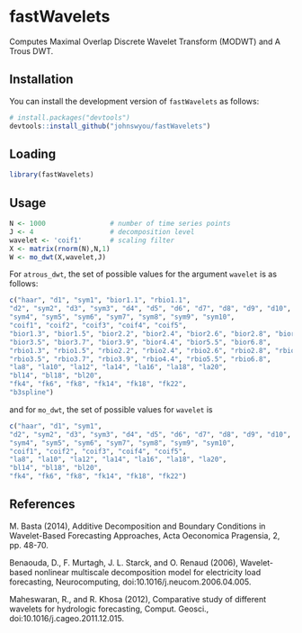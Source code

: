 # fastWavelets

Computes Maximal Overlap Discrete Wavelet Transform (MODWT) and A Trous DWT.

## Installation

You can install the development version of `fastWavelets` as follows:

``` r
# install.packages("devtools")
devtools::install_github("johnswyou/fastWavelets")
```

## Loading

``` r
library(fastWavelets)
```
## Usage

```r
N <- 1000                # number of time series points
J <- 4                   # decomposition level
wavelet <- 'coif1'       # scaling filter
X <- matrix(rnorm(N),N,1)
W <- mo_dwt(X,wavelet,J)
```

For `atrous_dwt`, the set of possible values for the argument `wavelet` is as follows:

```r
c("haar", "d1", "sym1", "bior1.1", "rbio1.1",
"d2", "sym2", "d3", "sym3", "d4", "d5", "d6", "d7", "d8", "d9", "d10", "d11",
"sym4", "sym5", "sym6", "sym7", "sym8", "sym9", "sym10",
"coif1", "coif2", "coif3", "coif4", "coif5",
"bior1.3", "bior1.5", "bior2.2", "bior2.4", "bior2.6", "bior2.8", "bior3.1", "bior3.3",
"bior3.5", "bior3.7", "bior3.9", "bior4.4", "bior5.5", "bior6.8",
"rbio1.3", "rbio1.5", "rbio2.2", "rbio2.4", "rbio2.6", "rbio2.8", "rbio3.1", "rbio3.3",
"rbio3.5", "rbio3.7", "rbio3.9", "rbio4.4", "rbio5.5", "rbio6.8",
"la8", "la10", "la12", "la14", "la16", "la18", "la20",
"bl14", "bl18", "bl20",
"fk4", "fk6", "fk8", "fk14", "fk18", "fk22",
"b3spline")
```

and for `mo_dwt`, the set of possible values for `wavelet` is

```r
c("haar", "d1", "sym1",
"d2", "sym2", "d3", "sym3", "d4", "d5", "d6", "d7", "d8", "d9", "d10", "d11",
"sym4", "sym5", "sym6", "sym7", "sym8", "sym9", "sym10",
"coif1", "coif2", "coif3", "coif4", "coif5",
"la8", "la10", "la12", "la14", "la16", "la18", "la20",
"bl14", "bl18", "bl20",
"fk4", "fk6", "fk8", "fk14", "fk18", "fk22")
```

## References

M. Basta (2014), Additive Decomposition and Boundary Conditions in Wavelet-Based
Forecasting Approaches, Acta Oeconomica Pragensia, 2, pp. 48-70.

Benaouda, D., F. Murtagh, J. L. Starck, and O. Renaud (2006),
Wavelet-based nonlinear multiscale decomposition model for
electricity load forecasting, Neurocomputing,
doi:10.1016/j.neucom.2006.04.005.

Maheswaran, R., and R. Khosa (2012), Comparative study of different
wavelets for hydrologic forecasting, Comput. Geosci.,
doi:10.1016/j.cageo.2011.12.015.
